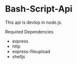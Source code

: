 # Bash-Script-Api

This api is devlop in node.js.

Required Dependencies 
<ul>
<li>express</li>
<li>http</li>
<li>express-fileupload</li>
<li>shelljs</li>
 </ul>
